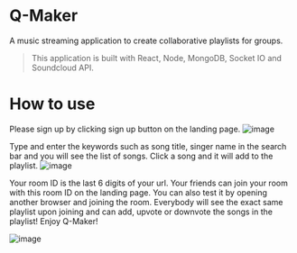 # Q-Maker
A music streaming application to create collaborative playlists for groups.
> This application is built with React, Node, MongoDB, Socket IO and Soundcloud API. 

# How to use
Please sign up by clicking sign up button on the landing page.
![image](https://cloud.githubusercontent.com/assets/17713849/17637532/0a9f010a-6099-11e6-80be-2225a92d4b90.png)

Type and enter the keywords such as song title, singer name in the search bar and you will see the list of songs. Click a song and it will add to the playlist.
![image](https://cloud.githubusercontent.com/assets/17713849/17637530/0a9deb94-6099-11e6-8b8c-0cc30c649b4c.png)

Your room ID is the last 6 digits of your url. Your friends can join your room with this room ID on the landing page. You can also test it by opening another browser and joining the room. Everybody will see the exact same playlist upon joining and can add, upvote or downvote the songs in the playlist! Enjoy Q-Maker!

![image](https://cloud.githubusercontent.com/assets/17713849/17637531/0a9ec0aa-6099-11e6-9aca-76be80d7fc7c.png)
